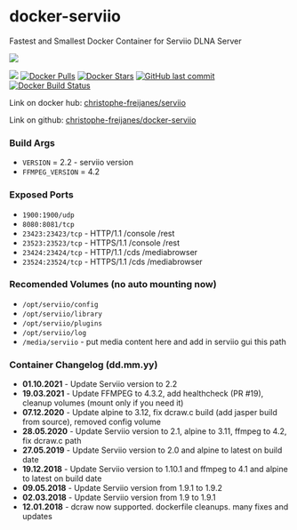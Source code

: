# docker-serviio
Fastest and Smallest Docker Container for Serviio DLNA Server

[![](http://serviio.org/images/serviio.png)](http://serviio.org/) 

[![](https://images.microbadger.com/badges/image/cfreijanes/serviio.svg)](https://microbadger.com/images/cfreijanes/serviio) [![Docker Pulls](https://img.shields.io/docker/pulls/cfreijanes/serviio.svg)](https://hub.docker.com/r/cfreijanes/serviio/) [![Docker Stars](https://img.shields.io/docker/stars/cfreijanes/serviio.svg)](https://hub.docker.com/r/cfreijanes/serviio/) [![GitHub last commit](https://img.shields.io/github/last-commit/christophe-freijanes/docker-serviio.svg)](https://github.com/christophe-freijanes/docker-serviio) [![Docker Build Status](https://img.shields.io/docker/build/cfreijanes/serviio.svg)](https://hub.docker.com/r/cfreijanes/serviio/)
  
Link on docker hub: [christophe-freijanes/serviio](https://hub.docker.com/r/cfreijanes/serviio/)

Link on github: [christophe-freijanes/docker-serviio](https://github.com/christophe-freijanes/docker-serviio)

### Build Args
 - `VERSION` = 2.2 - serviio version
 - `FFMPEG_VERSION` = 4.2

### Exposed Ports
 - `1900:1900/udp`
 - `8080:8081/tcp`
 - `23423:23423/tcp` - HTTP/1.1 /console /rest
 - `23523:23523/tcp` - HTTPS/1.1 /console /rest
 - `23424:23424/tcp` - HTTP/1.1 /cds /mediabrowser
 - `23524:23524/tcp` - HTTPS/1.1 /cds /mediabrowser

### Recomended Volumes (no auto mounting now)
 - `/opt/serviio/config`
 - `/opt/serviio/library`
 - `/opt/serviio/plugins`
 - `/opt/serviio/log`
 - `/media/serviio` - put media content here and add in serviio gui this path


### Container Changelog (dd.mm.yy)
 - **01.10.2021** - Update Serviio version to 2.2
 - **19.03.2021** - Update FFMPEG to 4.3.2, add healthcheck (PR #19), cleanup volumes (mount only if you need it)
 - **07.12.2020** - Update alpine to 3.12, fix dcraw.c build (add jasper build from source), removed config volume
 - **28.05.2020** - Update Serviio version to 2.1, alpine to 3.11, ffmpeg to 4.2, fix dcraw.c path
 - **27.05.2019** - Update Serviio version to 2.0 and alpine to latest on build date
 - **19.12.2018** - Update Serviio version to 1.10.1 and ffmpeg to 4.1 and alpine to latest on build date
 - **09.05.2018** - Update Serviio version from 1.9.1 to 1.9.2
 - **02.03.2018** - Update Serviio version from 1.9 to 1.9.1
 - **12.01.2018** - dcraw now supported. dockerfile cleanups. many fixes and updates
